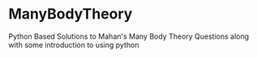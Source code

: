 # ManyBodyTheory
Python Based Solutions to Mahan's Many Body Theory Questions along with some introduction to using python
